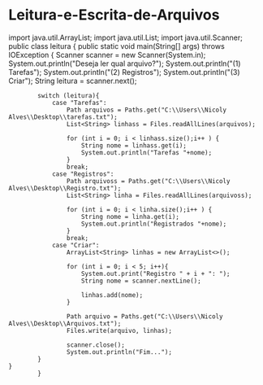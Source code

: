 # Leitura-e-Escrita-de-Arquivos

import java.util.ArrayList;
import java.util.List;
import java.util.Scanner;
public class leitura {
    public static void main(String[] args) throws IOException {
        Scanner scanner = new Scanner(System.in);
        System.out.println("Deseja ler qual arquivo?");
        System.out.println("(1) Tarefas");
        System.out.println("(2) Registros");
        System.out.println("(3) Criar");
        String leitura = scanner.next();

            switch (leitura){
                case "Tarefas":
                    Path arquivos = Paths.get("C:\\Users\\Nicoly Alves\\Desktop\\tarefas.txt");
                    List<String> linhass = Files.readAllLines(arquivos);

                    for (int i = 0; i < linhass.size();i++ ) {
                        String nome = linhass.get(i);
                        System.out.println("Tarefas "+nome);
                    }
                    break;
                case "Registros":
                    Path arquivoss = Paths.get("C:\\Users\\Nicoly Alves\\Desktop\\Registro.txt");
                    List<String> linha = Files.readAllLines(arquivoss);

                    for (int i = 0; i < linha.size();i++ ) {
                        String nome = linha.get(i);
                        System.out.println("Registrados "+nome);
                    }
                    break;
                case "Criar":
                    ArrayList<String> linhas = new ArrayList<>();

                    for (int i = 0; i < 5; i++){
                        System.out.print("Registro " + i + ": ");
                        String nome = scanner.nextLine();

                        linhas.add(nome);
                    }

                    Path arquivo = Paths.get("C:\\Users\\Nicoly Alves\\Desktop\\Arquivos.txt");
                    Files.write(arquivo, linhas);

                    scanner.close();
                    System.out.println("Fim...");
            }
    }
            }
